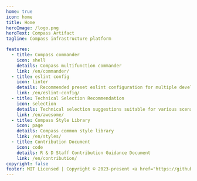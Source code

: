 ```yaml
---
home: true
icon: home
title: Home
heroImage: /logo.png
heroText: Compass Artifact
tagline: Compass infrastructure platform

features:
  - title: Compass commander
    icon: shell
    details: Compass multifunction commander
    link: /en/commander/
  - title: eslint config
    icon: linter
    details: Recommended preset eslint configuration for multiple development environments
    link: /en/eslint-config/
  - title: Technical Selection Recommendation
    icon: selection
    details: Technical selection suggestions suitable for various scenarios
    link: /en/awesome/
  - title: Compass Style Library
    icon: page
    details: Compass common style library
    link: /en/styles/
  - title: Contribution Document
    icon: code
    details: R & D Staff Contribution Guidance Document
    link: /en/contribution/
copyright: false
footer: MIT Licensed | Copyright © 2023-present <a href="https://github.com/Aiden-FE" target="_blank">Aiden</a>
---
```

